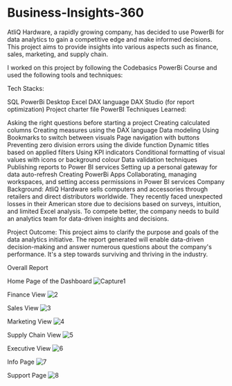 # Business-Insights-360

AtliQ Hardware, a rapidly growing company, has decided to use PowerBi for data analytics to gain a competitive edge and make informed decisions. This project aims to provide insights into various aspects such as finance, sales, marketing, and supply chain.

I worked on this project by following the Codebasics PowerBi Course and used the following tools and techniques:

Tech Stacks:

SQL
PowerBi Desktop
Excel
DAX language
DAX Studio (for report optimization)
Project charter file
PowerBI Techniques Learned:

Asking the right questions before starting a project
Creating calculated columns
Creating measures using the DAX language
Data modeling
Using Bookmarks to switch between visuals
Page navigation with buttons
Preventing zero division errors using the divide function
Dynamic titles based on applied filters
Using KPI indicators
Conditional formatting of visual values with icons or background colour
Data validation techniques
Publishing reports to Power BI services
Setting up a personal gateway for data auto-refresh
Creating PowerBi Apps
Collaborating, managing workspaces, and setting access permissions in Power BI services
Company Background: AtliQ Hardware sells computers and accessories through retailers and direct distributors worldwide. They recently faced unexpected losses in their American store due to decisions based on surveys, intuition, and limited Excel analysis. To compete better, the company needs to build an analytics team for data-driven insights and decisions.

Project Outcome: This project aims to clarify the purpose and goals of the data analytics initiative. The report generated will enable data-driven decision-making and answer numerous questions about the company's performance. It's a step towards surviving and thriving in the industry.

Overall Report

Home Page of the Dashboard
![Capture1](https://github.com/ankitpant97/Business-Insights-360/assets/152053095/86f495aa-c6f2-4277-98cf-406b8c90fd05)

Finance View
![2](https://github.com/ankitpant97/Business-Insights-360/assets/152053095/34d0263b-a3c8-4d35-93f3-8c196240e5e6)

Sales View
![3](https://github.com/ankitpant97/Business-Insights-360/assets/152053095/47349821-6ad5-4961-a703-42ea7a864224)

Marketing View
![4](https://github.com/ankitpant97/Business-Insights-360/assets/152053095/76ed04d3-d63f-4fa5-8203-39e85b02c091)

Supply Chain View
![5](https://github.com/ankitpant97/Business-Insights-360/assets/152053095/0d7e3ef0-35d1-4cd8-84a0-46a7c6cbced7)

Executive View
![6](https://github.com/ankitpant97/Business-Insights-360/assets/152053095/bda4e295-e60c-4cf8-ab1b-22f6bf3b673d)

Info Page
![7](https://github.com/ankitpant97/Business-Insights-360/assets/152053095/b5ae6a14-5aab-45d4-8102-caa282a84819)

Support Page
![8](https://github.com/ankitpant97/Business-Insights-360/assets/152053095/cf988f17-c9cb-4a7f-a495-9422577426c0)

